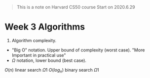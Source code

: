 
> This is a note on Harvard CS50 course
> Start on 2020.6.29

# Week 3 Algorithms
1. Algorithm complexity. 
- "Big O"  notation. Upper bound of complexity (worst case). "More Important in practical use"
- $\Omega$ notation,  lower bound (best case). 

$O(n)$ linear search $\Omega 1$
$O(log_n)$ binary search $\Omega 1$
<!--stackedit_data:
eyJoaXN0b3J5IjpbMTczODA3MzcyNCwyODA4NTU0MzhdfQ==
-->